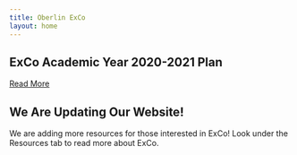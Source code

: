 ```yaml
---
title: Oberlin ExCo
layout: home
---
```

## ExCo Academic Year 2020-2021 Plan

<a href="/plan" class="primary-btn about-btn">Read More</a>

## We Are Updating Our Website!

We are adding more resources for those interested in ExCo! Look under the Resources tab to read more about ExCo.
